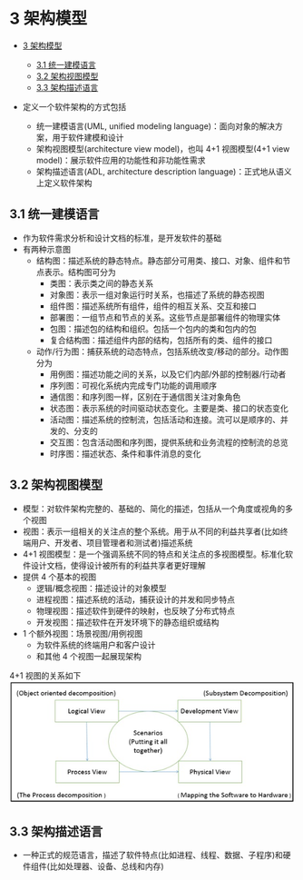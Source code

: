 # 3 架构模型

- [3 架构模型](#3-%E6%9E%B6%E6%9E%84%E6%A8%A1%E5%9E%8B)
  - [3.1 统一建模语言](#31-%E7%BB%9F%E4%B8%80%E5%BB%BA%E6%A8%A1%E8%AF%AD%E8%A8%80)
  - [3.2 架构视图模型](#32-%E6%9E%B6%E6%9E%84%E8%A7%86%E5%9B%BE%E6%A8%A1%E5%9E%8B)
  - [3.3 架构描述语言](#33-%E6%9E%B6%E6%9E%84%E6%8F%8F%E8%BF%B0%E8%AF%AD%E8%A8%80)

- 定义一个软件架构的方式包括
  - 统一建模语言(UML, unified modeling language)：面向对象的解决方案，用于软件建模和设计
  - 架构视图模型(architecture view model)，也叫 4+1 视图模型(4+1 view model)：展示软件应用的功能性和非功能性需求
  - 架构描述语言(ADL, architecture description language)：正式地从语义上定义软件架构

## 3.1 统一建模语言

- 作为软件需求分析和设计文档的标准，是开发软件的基础
- 有两种示意图
  - 结构图：描述系统的静态特点。静态部分可用类、接口、对象、组件和节点表示。结构图可分为
    - 类图：表示类之间的静态关系
    - 对象图：表示一组对象运行时关系，也描述了系统的静态视图
    - 组件图：描述系统所有组件，组件的相互关系、交互和接口
    - 部署图：一组节点和节点的关系。这些节点是部署组件的物理实体
    - 包图：描述包的结构和组织。包括一个包内的类和包内的包
    - 复合结构图：描述组件内部的结构，包括所有的类、组件的接口
  - 动作/行为图：捕获系统的动态特点，包括系统改变/移动的部分。动作图分为
    - 用例图：描述功能之间的关系，以及它们内部/外部的控制器/行动者
    - 序列图：可视化系统内完成专门功能的调用顺序
    - 通信图：和序列图一样，区别在于通信图关注对象角色
    - 状态图：表示系统的时间驱动状态变化。主要是类、接口的状态变化
    - 活动图：描述系统的控制流，包括活动和连接。流可以是顺序的、并发的、分支的
    - 交互图：包含活动图和序列图，提供系统和业务流程的控制流的总览
    - 时序图：描述状态、条件和事件消息的变化

## 3.2 架构视图模型

- 模型：对软件架构完整的、基础的、简化的描述，包括从一个角度或视角的多个视图
- 视图：表示一组相关的关注点的整个系统。用于从不同的利益共享者(比如终端用户、开发者、项目管理者和测试者)描述系统
- 4+1 视图模型：是一个强调系统不同的特点和关注点的多视图模型。标准化软件设计文档，使得设计被所有的利益共享者更好理解
- 提供 4 个基本的视图
  - 逻辑/概念视图：描述设计的对象模型
  - 进程视图：描述系统的活动，捕获设计的并发和同步特点
  - 物理视图：描述软件到硬件的映射，也反映了分布式特点
  - 开发视图：描述软件在开发环境下的静态组织或结构
- 1 个额外视图：场景视图/用例视图
  - 为软件系统的终端用户和客户设计
  - 和其他 4 个视图一起展现架构

4+1 视图的关系如下
![4+1视图](four_plus_one_view_model.jpg)

## 3.3 架构描述语言

- 一种正式的规范语言，描述了软件特点(比如进程、线程、数据、子程序)和硬件组件(比如处理器、设备、总线和内存)